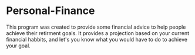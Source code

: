 # Personal-Finance

This program was created to provide some financial advice to help people achieve their retirment goals.
It provides a projection based on your current financial habbits, and let's you know what you would have to do to achieve your goal.
